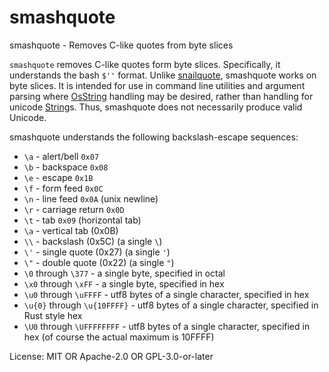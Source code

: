 # smashquote

smashquote - Removes C-like quotes from byte slices

`smashquote` removes C-like quotes form byte slices. Specifically,
it understands the bash `$''` format. Unlike [snailquote](https://github.com/euank/snailquote),
smashquote works on byte slices. It is intended for use in command line
utilities and argument parsing where [OsString](std::ffi::OsString) handling may be desired,
rather than handling for unicode [String](std::string::String)s.
Thus, smashquote does not necessarily produce valid Unicode.

smashquote understands the following backslash-escape sequences:
* `\a` - alert/bell `0x07`
* `\b` - backspace `0x08`
* `\e` - escape `0x1B`
* `\f` - form feed `0x0C`
* `\n` - line feed `0x0A` (unix newline)
* `\r` - carriage return `0x0D`
* `\t` - tab `0x09` (horizontal tab)
* `\a` - vertical tab (0x0B)
* `\\` - backslash (0x5C) (a single `\`)
* `\'` - single quote (0x27) (a single `'`)
* `\"` - double quote (0x22) (a single `"`)
* `\0` through `\377` - a single byte, specified in octal
* `\x0` through `\xFF` - a single byte, specified in hex
* `\u0` through `\uFFFF` - utf8 bytes of a single character, specified in hex
* `\u{0}` through `\u{10FFFF}` - utf8 bytes of a single character, specified in Rust style hex
* `\U0` through `\UFFFFFFFF` - utf8 bytes of a single character, specified in hex (of course the actual maximum is 10FFFF)

License: MIT OR Apache-2.0 OR GPL-3.0-or-later
